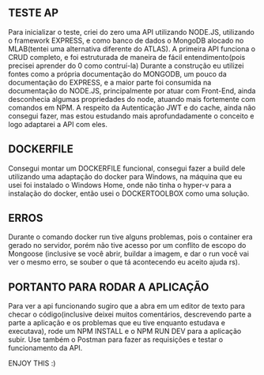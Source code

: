 ## TESTE AP

Para inicializar o teste, criei do zero uma API utilizando NODE.JS, utilizando o framework EXPRESS, e como banco de dados o MongoDB alocado no MLAB(tentei uma alternativa diferente do ATLAS). 
A primeira API funciona o CRUD completo, e foi estruturada de maneira de fácil entendimento(pois precisei aprender do 0 como contruí-la)
Durante a construção eu utilizei fontes como a própria documentação do MONGODB, um pouco da documentação do EXPRESS, e a maior parte foi consumida na documentação do NODE.JS, principalmente por atuar com Front-End, ainda desconhecia algumas propriedades do node, atuando mais fortemente com comandos em NPM. 
A respeito da Autenticação JWT e do cache, ainda não consegui fazer, mas estou estudando mais aprofundadamente o conceito e logo adaptarei a API com eles.


## DOCKERFILE
Consegui montar um DOCKERFILE funcional, consegui fazer a build dele utilizando uma adaptação do docker para Windows, na máquina que eu usei foi instalado o Windows Home, onde não tinha o hyper-v para a instalação do docker, então usei o DOCKERTOOLBOX como uma solução. 
 
## ERROS
Durante o comando docker run tive alguns problemas, pois o container era gerado no servidor, porém não tive acesso por um conflito de escopo do Mongoose (inclusive se você abrir, buildar a imagem, e dar o run você vai ver o mesmo erro, se souber o que tá acontecendo eu aceito ajuda rs).

## PORTANTO PARA RODAR A APLICAÇÃO
Para ver a api funcionando sugiro que a abra em um editor de texto para checar o código(inclusive deixei muitos comentários, descrevendo parte a parte a aplicação e os problemas que eu tive enquanto estudava e executava), rode um NPM INSTALL e o NPM RUN DEV para a aplicação subir. Use também o Postman para fazer as requisições e testar o funcionamento da API. 

ENJOY THIS :)
